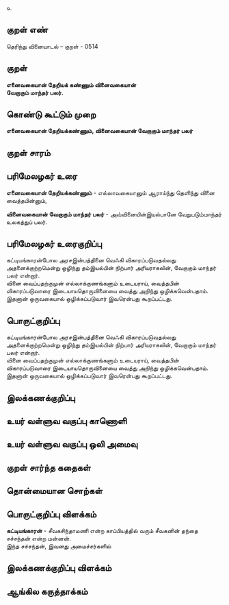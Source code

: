 உ

## குறள் எண் 

தெரிந்து வினையாடல்  – குறள் - 0514  

## குறள் 

**எனைவகையான் தேறியக் கண்ணும் வினைவகையான்  
வேறாகும் மாந்தர் பலர்.**

## கொண்டு கூட்டும் முறை

**எனைவகையான் தேறியக்கண்ணும், வினைவகையான் வேறாகும் மாந்தர் பலர்**

## குறள் சாரம் 


## பரிமேலழகர் உரை

**எனைவகையான் தேறியக்கண்ணும்** - எல்லாவகையானும் ஆராய்ந்து தெளிந்து வினை வைத்தபின்னும்,  

**வினைவகையான் வேறாகும் மாந்தர் பலர்** - அவ்வினையின்இயல்பானே வேறுபடும்மாந்தர் உலகத்துப் பலர்.   

## பரிமேலழகர் உரைகுறிப்பு   

கட்டியங்காரன்போல அரசஇன்பத்தினை வெஃகி விகாரப்படுவதல்லது அதனைக்குற்றமென்று ஒழிந்து தம்இயல்பின் நிற்பார் அரியராகலின், வேறாகும் மாந்தர் பலர் என்றார்.  
வினை வைப்பதற்குமுன் எல்லாக்குணங்களும் உடையராய், வைத்தபின் விகாரப்படுவாரை இடையாயதொருவினையை வைத்து அறிந்து ஒழிக்கவென்பதாம்.  
இதனான் ஒருவகையால் ஒழிக்கப்படுவார் இவரென்பது கூறப்பட்டது.  

## பொருட்குறிப்பு 

கட்டியங்காரன்போல அரசஇன்பத்தினை வெஃகி விகாரப்படுவதல்லது அதனைக்குற்றமென்று ஒழிந்து தம்இயல்பின் நிற்பார் அரியராகலின், வேறாகும் மாந்தர் பலர் என்றார்.  
வினை வைப்பதற்குமுன் எல்லாக்குணங்களும் உடையராய், வைத்தபின் விகாரப்படுவாரை இடையாயதொருவினையை வைத்து அறிந்து ஒழிக்கவென்பதாம்.  
இதனான் ஒருவகையால் ஒழிக்கப்படுவார் இவரென்பது கூறப்பட்டது.   

## இலக்கணக்குறிப்பு  


## உயர் வள்ளுவ வகுப்பு காணொளி


## உயர் வள்ளுவ வகுப்பு ஒலி அமைவு 

 
## குறள் சார்ந்த கதைகள் 


## தொன்மையான சொற்கள்


## பொருட்குறிப்பு விளக்கம்

**கட்டியங்காரன்** - சீவகசிந்தாமணி என்ற காப்பியத்தில் வரும் சீவகனின் தந்தை சச்சந்தன் என்ற மன்னன்.  
இந்த சச்சந்தன், இவனது அமைச்சர்களில் 
## இலக்கணக்குறிப்பு விளக்கம்


## ஆங்கில கருத்தாக்கம் 


